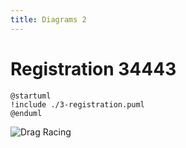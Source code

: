 ```yaml
---
title: Diagrams 2
---
```


# Registration 34443

```plantuml
@startuml
!include ./3-registration.puml
@enduml
```

![Drag Racing](Dragster.jpg)


